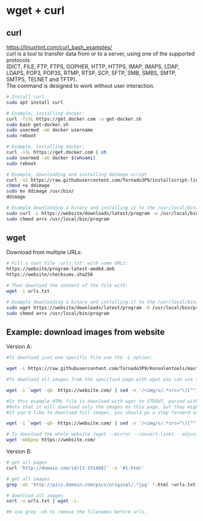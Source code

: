 # wget + curl

## curl

https://linuxhint.com/curl_bash_examples/  
curl is a tool to transfer data from or to a server, using one of the supported protocols  
(DICT, FILE, FTP, FTPS, GOPHER, HTTP, HTTPS, IMAP, IMAPS, LDAP, LDAPS, POP3, POP3S, RTMP, RTSP, SCP, SFTP, SMB, SMBS, SMTP, SMTPS, TELNET and TFTP).  
The command is designed to work without user interaction.

```bash
# Install curl
sudo apt install curl

# Example, installing docker:
curl -fsSL https://get.docker.com -o get-docker.sh
sudo bash get-docker.sh
sudo usermod -aG docker username
sudo reboot

# Example, installing docker:
curl -sSL https://get.docker.com | sh
sudo usermod -aG docker $(whoami)
sudo reboot

# Example, downloading and installing ddimage script
curl -sS https://raw.githubusercontent.com/Tornado3P9/installscript-linux/master/ddimage -O
chmod +x ddimage
sudo mv ddimage /usr/bin/
ddimage

# Example downloading a binary and installing it to the /usr/local/bin/ directory
sudo curl -L https://website/downloads/latest/program -o /usr/local/bin/program
sudo chmod a+rx /usr/local/bin/program
```


## wget

Download from multiple URLs:
```bash
# Fill a text file 'urls.txt' with some URLs:
https://website/program-latest-amd64.deb
https://website/checksums.sha256

# Then download the content of the file with:
wget -i urls.txt

# Example downloading a binary and installing it to the /usr/local/bin/ directory
sudo wget https://website/downloads/latest/program -O /usr/local/bin/program
sudo chmod a+rx /usr/local/bin/program
```





## Example: download images from website

Version A:
```bash
#To download just one specific file use the -L option:

wget -L https://raw.githubusercontent.com/Tornado3P9/Konsolentools/master/wget_images_from_website.txt

#To download all images from the specified page with wget you can use this command:

wget -i `wget -qO- https://website.com/ | sed -n '/<img/s/.*src="\([^"]*\)".*/\1/p'`

#In this example HTML file is download with wget to STDOUT, parsed with sed so that only img URL remain and passed to wget -i as an input list for downloading.
#Note that it will download only the images on this page, but they might just be thumbnails (350px wide).
#If you'd like to download full images, you should go a step forward and change the parsed IMG urls so that they correspond the hi-res images. You can do it with sed or awk:

wget -i `wget -qO- https://website.com/ | sed -n '/<img/s/.*src="\([^"]*\)".*/\1/p' | awk '{gsub("thumb-350-", "");print}'`

# To download the whole website (wget --mirror --convert-links --adjust-extension --page-requisites --no-parent), short version:
wget -mkEpnp https://website.com/
```

Version B:
```bash
# get all pages
curl 'http://domain.com/id/[1-151468]' -o '#1.html'

# get all images
grep -oh 'http://pics.domain.com/pics/original/.*jpg' *.html >urls.txt

# download all images
sort -u urls.txt | wget -i-

## use grep -oh to remove the filenames before urls.
```
